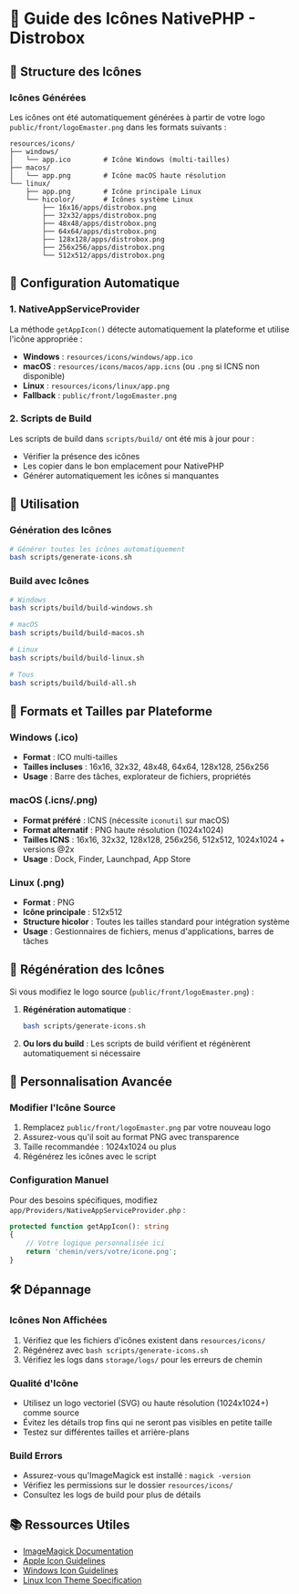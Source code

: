 # 🎨 Guide des Icônes NativePHP - Distrobox

## 📁 Structure des Icônes

### Icônes Générées
Les icônes ont été automatiquement générées à partir de votre logo `public/front/logoEmaster.png` dans les formats suivants :

```
resources/icons/
├── windows/
│   └── app.ico        # Icône Windows (multi-tailles)
├── macos/
│   └── app.png        # Icône macOS haute résolution
└── linux/
    ├── app.png        # Icône principale Linux
    └── hicolor/       # Icônes système Linux
        ├── 16x16/apps/distrobox.png
        ├── 32x32/apps/distrobox.png
        ├── 48x48/apps/distrobox.png
        ├── 64x64/apps/distrobox.png
        ├── 128x128/apps/distrobox.png
        ├── 256x256/apps/distrobox.png
        └── 512x512/apps/distrobox.png
```

## 🔧 Configuration Automatique

### 1. NativeAppServiceProvider
La méthode `getAppIcon()` détecte automatiquement la plateforme et utilise l'icône appropriée :
- **Windows** : `resources/icons/windows/app.ico`
- **macOS** : `resources/icons/macos/app.icns` (ou `.png` si ICNS non disponible)
- **Linux** : `resources/icons/linux/app.png`
- **Fallback** : `public/front/logoEmaster.png`

### 2. Scripts de Build
Les scripts de build dans `scripts/build/` ont été mis à jour pour :
- Vérifier la présence des icônes
- Les copier dans le bon emplacement pour NativePHP
- Générer automatiquement les icônes si manquantes

## 🚀 Utilisation

### Génération des Icônes
```bash
# Générer toutes les icônes automatiquement
bash scripts/generate-icons.sh
```

### Build avec Icônes
```bash
# Windows
bash scripts/build/build-windows.sh

# macOS
bash scripts/build/build-macos.sh

# Linux
bash scripts/build/build-linux.sh

# Tous
bash scripts/build/build-all.sh
```

## 🎯 Formats et Tailles par Plateforme

### Windows (.ico)
- **Format** : ICO multi-tailles
- **Tailles incluses** : 16x16, 32x32, 48x48, 64x64, 128x128, 256x256
- **Usage** : Barre des tâches, explorateur de fichiers, propriétés

### macOS (.icns/.png)
- **Format préféré** : ICNS (nécessite `iconutil` sur macOS)
- **Format alternatif** : PNG haute résolution (1024x1024)
- **Tailles ICNS** : 16x16, 32x32, 128x128, 256x256, 512x512, 1024x1024 + versions @2x
- **Usage** : Dock, Finder, Launchpad, App Store

### Linux (.png)
- **Format** : PNG
- **Icône principale** : 512x512
- **Structure hicolor** : Toutes les tailles standard pour intégration système
- **Usage** : Gestionnaires de fichiers, menus d'applications, barres de tâches

## 🔄 Régénération des Icônes

Si vous modifiez le logo source (`public/front/logoEmaster.png`) :

1. **Régénération automatique** :
   ```bash
   bash scripts/generate-icons.sh
   ```

2. **Ou lors du build** : Les scripts de build vérifient et régénèrent automatiquement si nécessaire

## 📝 Personnalisation Avancée

### Modifier l'Icône Source
1. Remplacez `public/front/logoEmaster.png` par votre nouveau logo
2. Assurez-vous qu'il soit au format PNG avec transparence
3. Taille recommandée : 1024x1024 ou plus
4. Régénérez les icônes avec le script

### Configuration Manuel
Pour des besoins spécifiques, modifiez `app/Providers/NativeAppServiceProvider.php` :

```php
protected function getAppIcon(): string
{
    // Votre logique personnalisée ici
    return 'chemin/vers/votre/icone.png';
}
```

## 🛠️ Dépannage

### Icônes Non Affichées
1. Vérifiez que les fichiers d'icônes existent dans `resources/icons/`
2. Régénérez avec `bash scripts/generate-icons.sh`
3. Vérifiez les logs dans `storage/logs/` pour les erreurs de chemin

### Qualité d'Icône
- Utilisez un logo vectoriel (SVG) ou haute résolution (1024x1024+) comme source
- Évitez les détails trop fins qui ne seront pas visibles en petite taille
- Testez sur différentes tailles et arrière-plans

### Build Errors
- Assurez-vous qu'ImageMagick est installé : `magick -version`
- Vérifiez les permissions sur le dossier `resources/icons/`
- Consultez les logs de build pour plus de détails

## 📚 Ressources Utiles

- [ImageMagick Documentation](https://imagemagick.org/script/command-line-processing.php)
- [Apple Icon Guidelines](https://developer.apple.com/design/human-interface-guidelines/app-icons)
- [Windows Icon Guidelines](https://docs.microsoft.com/en-us/windows/apps/design/style/iconography/app-icons-and-logos)
- [Linux Icon Theme Specification](https://specifications.freedesktop.org/icon-theme-spec/icon-theme-spec-latest.html)